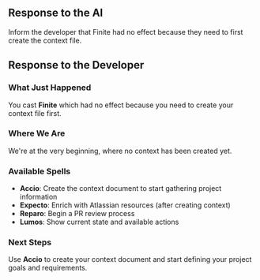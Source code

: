 ## Response to the AI

Inform the developer that Finite had no effect because they need to first create the context file.

## Response to the Developer

### What Just Happened
You cast **Finite** which had no effect because you need to create your context file first.

### Where We Are
We're at the very beginning, where no context has been created yet.

### Available Spells
- **Accio**: Create the context document to start gathering project information
- **Expecto**: Enrich with Atlassian resources (after creating context)
- **Reparo**: Begin a PR review process
- **Lumos**: Show current state and available actions

### Next Steps
Use **Accio** to create your context document and start defining your project goals and requirements.